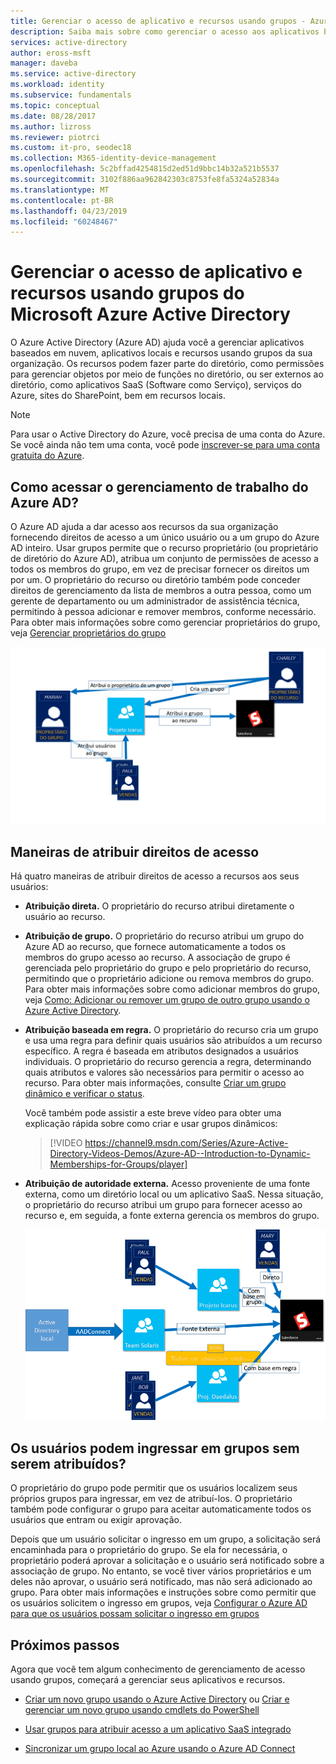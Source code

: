 ```yaml
---
title: Gerenciar o acesso de aplicativo e recursos usando grupos - Azure Active Directory | Microsoft Docs
description: Saiba mais sobre como gerenciar o acesso aos aplicativos baseados em nuvem da sua organização, aplicativos locais e recursos usando grupos do Azure Active Directory.
services: active-directory
author: eross-msft
manager: daveba
ms.service: active-directory
ms.workload: identity
ms.subservice: fundamentals
ms.topic: conceptual
ms.date: 08/28/2017
ms.author: lizross
ms.reviewer: piotrci
ms.custom: it-pro, seodec18
ms.collection: M365-identity-device-management
ms.openlocfilehash: 5c2bffad4254815d2ed51d9bbc14b32a521b5537
ms.sourcegitcommit: 3102f886aa962842303c8753fe8fa5324a52834a
ms.translationtype: MT
ms.contentlocale: pt-BR
ms.lasthandoff: 04/23/2019
ms.locfileid: "60248467"
---
```

# <a name="manage-app-and-resource-access-using-azure-active-directory-groups"></a>Gerenciar o acesso de aplicativo e recursos usando grupos do Microsoft Azure Active Directory
O Azure Active Directory (Azure AD) ajuda você a gerenciar aplicativos baseados em nuvem, aplicativos locais e recursos usando grupos da sua organização. Os recursos podem fazer parte do diretório, como permissões para gerenciar objetos por meio de funções no diretório, ou ser externos ao diretório, como aplicativos SaaS (Software como Serviço), serviços do Azure, sites do SharePoint, bem em recursos locais.

>[!NOTE]
>Para usar o Active Directory do Azure, você precisa de uma conta do Azure. Se você ainda não tem uma conta, você pode [inscrever-se para uma conta gratuita do Azure](https://azure.microsoft.com/free/).

## <a name="how-does-access-management-in-azure-ad-work"></a>Como acessar o gerenciamento de trabalho do Azure AD?
O Azure AD ajuda a dar acesso aos recursos da sua organização fornecendo direitos de acesso a um único usuário ou a um grupo do Azure AD inteiro. Usar grupos permite que o recurso proprietário (ou proprietário de diretório do Azure AD), atribua um conjunto de permissões de acesso a todos os membros do grupo, em vez de precisar fornecer os direitos um por um. O proprietário do recurso ou diretório também pode conceder direitos de gerenciamento da lista de membros a outra pessoa, como um gerente de departamento ou um administrador de assistência técnica, permitindo à pessoa adicionar e remover membros, conforme necessário. Para obter mais informações sobre como gerenciar proprietários do grupo, veja [Gerenciar proprietários do grupo](active-directory-accessmanagement-managing-group-owners.md)

![Diagrama de gerenciamento de acesso do Active Directory do Azure](./media/active-directory-manage-groups/active-directory-access-management-works.png)

## <a name="ways-to-assign-access-rights"></a>Maneiras de atribuir direitos de acesso
Há quatro maneiras de atribuir direitos de acesso a recursos aos seus usuários:

- **Atribuição direta.** O proprietário do recurso atribui diretamente o usuário ao recurso.

- **Atribuição de grupo.** O proprietário do recurso atribui um grupo do Azure AD ao recurso, que fornece automaticamente a todos os membros do grupo acesso ao recurso. A associação de grupo é gerenciada pelo proprietário do grupo e pelo proprietário do recurso, permitindo que o proprietário adicione ou remova membros do grupo. Para obter mais informações sobre como adicionar membros do grupo, veja [Como: Adicionar ou remover um grupo de outro grupo usando o Azure Active Directory](active-directory-groups-membership-azure-portal.md). 

- **Atribuição baseada em regra.** O proprietário do recurso cria um grupo e usa uma regra para definir quais usuários são atribuídos a um recurso específico. A regra é baseada em atributos designados a usuários individuais. O proprietário do recurso gerencia a regra, determinando quais atributos e valores são necessários para permitir o acesso ao recurso. Para obter mais informações, consulte [Criar um grupo dinâmico e verificar o status](../users-groups-roles/groups-create-rule.md).

    Você também pode assistir a este breve vídeo para obter uma explicação rápida sobre como criar e usar grupos dinâmicos:

    >[!VIDEO https://channel9.msdn.com/Series/Azure-Active-Directory-Videos-Demos/Azure-AD--Introduction-to-Dynamic-Memberships-for-Groups/player]

- **Atribuição de autoridade externa.** Acesso proveniente de uma fonte externa, como um diretório local ou um aplicativo SaaS. Nessa situação, o proprietário do recurso atribui um grupo para fornecer acesso ao recurso e, em seguida, a fonte externa gerencia os membros do grupo.

   ![Visão geral do diagrama de gerenciamento de acesso](./media/active-directory-manage-groups/access-management-overview.png)

## <a name="can-users-join-groups-without-being-assigned"></a>Os usuários podem ingressar em grupos sem serem atribuídos?
O proprietário do grupo pode permitir que os usuários localizem seus próprios grupos para ingressar, em vez de atribuí-los. O proprietário também pode configurar o grupo para aceitar automaticamente todos os usuários que entram ou exigir aprovação.

Depois que um usuário solicitar o ingresso em um grupo, a solicitação será encaminhada para o proprietário do grupo. Se ela for necessária, o proprietário poderá aprovar a solicitação e o usuário será notificado sobre a associação de grupo. No entanto, se você tiver vários proprietários e um deles não aprovar, o usuário será notificado, mas não será adicionado ao grupo. Para obter mais informações e instruções sobre como permitir que os usuários solicitem o ingresso em grupos, veja [Configurar o Azure AD para que os usuários possam solicitar o ingresso em grupos](../users-groups-roles/groups-self-service-management.md)

## <a name="next-steps"></a>Próximos passos
Agora que você tem algum conhecimento de gerenciamento de acesso usando grupos, começará a gerenciar seus aplicativos e recursos.

- [Criar um novo grupo usando o Azure Active Directory](active-directory-groups-create-azure-portal.md) ou [Criar e gerenciar um novo grupo usando cmdlets do PowerShell](../users-groups-roles/groups-settings-v2-cmdlets.md)

- [Usar grupos para atribuir acesso a um aplicativo SaaS integrado](../users-groups-roles/groups-saasapps.md)

- [Sincronizar um grupo local ao Azure usando o Azure AD Connect](../hybrid/whatis-hybrid-identity.md)
